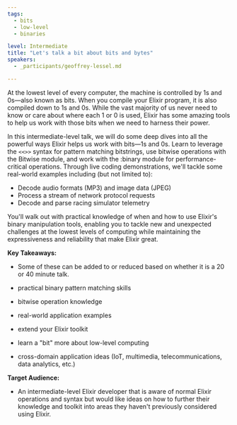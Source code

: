 ```yaml
---
tags:
  - bits
  - low-level
  - binaries

level: Intermediate
title: "Let's talk a bit about bits and bytes"
speakers:
  - _participants/geoffrey-lessel.md

---
```

At the lowest level of every computer, the machine is controlled by 1s and 0s—also known as bits. When you compile your Elixir program, it is also compiled down to 1s and 0s. While the vast majority of us never need to know or care about where each 1 or 0 is used, Elixir has some amazing tools to help us work with those bits when we need to harness their power.

In this intermediate-level talk, we will do some deep dives into all the powerful ways Elixir helps us work with bits—1s and 0s. Learn to leverage the `<<>>` syntax for pattern matching bitstrings, use bitwise operations with the Bitwise module, and work with the :binary module for performance-critical operations. Through live coding demonstrations, we'll tackle some real-world examples including (but not limited to):

- Decode audio formats (MP3) and image data (JPEG)
- Process a stream of network protocol requests
- Decode and parse racing simulator telemetry

You'll walk out with practical knowledge of when and how to use Elixir's binary manipulation tools, enabling you to tackle new and unexpected challenges at the lowest levels of computing while maintaining the expressiveness and reliability that make Elixir great.

**Key Takeaways:**

- Some of these can be added to or reduced based on whether it is a 20 or 40 minute talk.

- practical binary pattern matching skills
- bitwise operation knowledge
- real-world application examples
- extend your Elixir toolkit
- learn a "bit" more about low-level computing
- cross-domain application ideas (IoT, multimedia, telecommunications, data analytics, etc.)

**Target Audience:**

- An intermediate-level Elixir developer that is aware of normal Elixir operations and syntax but would like ideas on how to further their knowledge and toolkit into areas they haven't previously considered using Elixir.
